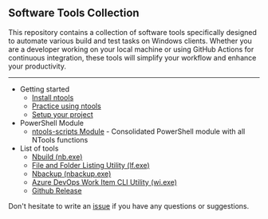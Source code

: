 ## Software Tools Collection

This repository contains a collection of software tools specifically designed to automate various build and test tasks on Windows clients. Whether you are a developer working on your local machine or using GitHub Actions for continuous integration, these tools will simplify your workflow and enhance your productivity.

---
- Getting started
    - [Install ntools](installation.md)
    - [Practice using ntools](usage.md)
    - [Setup your project](setup.md)
- PowerShell Module
    - [ntools-scripts Module](ntools/ntools-scripts-module.md) - Consolidated PowerShell module with all NTools functions
- List of tools
    - [Nbuild (nb.exe)](ntools/nbuild.md)
    - [File and Folder Listing Utility (lf.exe)](ntools/lf.md)
    - [Nbackup (nbackup.exe)](ntools/nbackup.md)
    - [Azure DevOps Work Item CLI Utility (wi.exe)](ntools/wi.md)
    - [Github Release](ntools/github-release.md)

Don't hesitate to write an [issue](https://github.com/naz-hage/NTools/issues) if you have any questions or suggestions.
